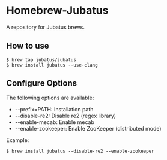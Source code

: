 # Homebrew-Jubatus

A repository for Jubatus brews.

## How to use

	$ brew tap jubatus/jubatus
	$ brew install jubatus --use-clang

## Configure Options

The following options are available:

* --prefix=PATH: Installation path
* --disable-re2: Disable re2 (regex library)
* --enable-mecab: Enable mecab
* --enable-zookeeper: Enable ZooKeeper (distributed mode)

Example:

    $ brew install jubatus --disable-re2 --enable-zookeeper
